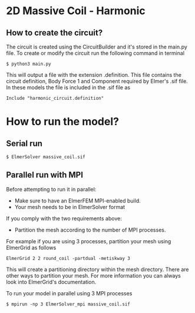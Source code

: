 # 2D Massive Coil - Harmonic


## How to create the circuit?
The circuit is created using the CircuitBuilder and it's stored in the main.py file. To create or modify the circuit run the following command in terminal
```
$ python3 main.py

```

This will output a file with the extension .definition. This file contains the circuit definition, Body Force 1 and Component required by Elmer's .sif file. In these models the file is included in the .sif file as 

```
Include "harmonic_circuit.definition"

```

# How to run the model?

## Serial run

```
$ ElmerSolver massive_coil.sif

```

## Parallel run with MPI
Before attempting to run it in parallel:
* Make sure to have an ElmerFEM MPI-enabled build.
* Your mesh needs to be in ElmerSolver format

If you comply with the two requirements above:
* Partition the mesh according to the number of MPI processes. 

For example if you are using 3 processes, partition your mesh using ElmerGrid as follows

```
ElmerGrid 2 2 round_coil -partdual -metiskway 3
```
This will create a partitioning directory within the mesh directory. There are other ways to partition your mesh. For more information you can always look into ElmerGrid's documentation.

To run your model in parallel using 3 MPI processes

```
$ mpirun -np 3 ElmerSolver_mpi massive_coil.sif

```

